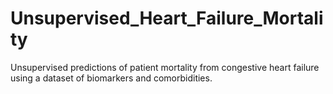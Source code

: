 # Unsupervised_Heart_Failure_Mortality
Unsupervised predictions of patient mortality from congestive heart failure using a dataset of biomarkers and comorbidities.
